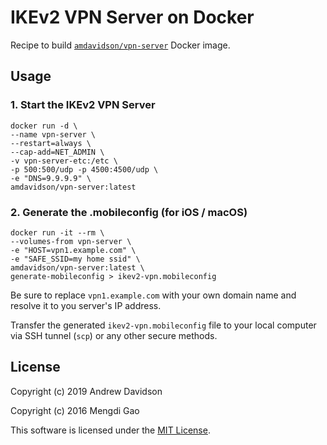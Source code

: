 # IKEv2 VPN Server on Docker

Recipe to build [`amdavidson/vpn-server`](https://registry.hub.docker.com/u/amdavidson/vpn-server/) Docker image.

## Usage

### 1. Start the IKEv2 VPN Server

    docker run -d \
    --name vpn-server \
    --restart=always \
    --cap-add=NET_ADMIN \
    -v vpn-server-etc:/etc \
    -p 500:500/udp -p 4500:4500/udp \
    -e "DNS=9.9.9.9" \
    amdavidson/vpn-server:latest

### 2. Generate the .mobileconfig (for iOS / macOS)

    docker run -it --rm \
    --volumes-from vpn-server \
    -e "HOST=vpn1.example.com" \
    -e "SAFE_SSID=my home ssid" \
    amdavidson/vpn-server:latest \
    generate-mobileconfig > ikev2-vpn.mobileconfig

Be sure to replace `vpn1.example.com` with your own domain name and resolve it to you server's IP address. 

Transfer the generated `ikev2-vpn.mobileconfig` file to your local computer via SSH tunnel (`scp`) or any other secure methods.

## License
Copyright (c) 2019 Andrew Davidson

Copyright (c) 2016 Mengdi Gao

This software is licensed under the [MIT License](LICENSE).
